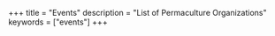 +++
title = "Events"
description = "List of Permaculture Organizations"
keywords = ["events"]
+++
<!-- ADDING NEW ROW
<th scope"row"><a href="http://www.SITE.com">EVENT NAME</a></th>
<td>LOCATION</td>
<td>MONTH DD-DD, YEAR</td></tr>

<table class='table table-striped table-responsive'>
<thead>
<tr>
<th scope="col">Name</th><th scope="col">Location</th><th scope="col">Dates</th>
</tr>
</thead>
<tbody>
<tr>
<th scope"row"><a href="http://www.smallfarmconference.com/">Northern Michigan Small Farm Conference</a></th>
<td>Traverse City, MI</td><td>January 25-26, 2019</td></tr>

</tbody>
</table>
<br>

 > We will gladly host any permaculture, farming or other event here. Please <a href="/contact/">contact us </a>to get your event listed.




